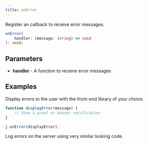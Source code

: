 ```yaml
---
title: onError
---
```


Register an callback to receive error messages.

```typescript
onError(
    handler: (message: string) => void
): void;
```

## Parameters

* **handler** - A function to receive error messages

## Examples

Display errors to the user with the front-end library of your choice.

```typescript
function displayError(message) {
    // Show a growl or banner notification
}

j.onError(displayError);
```

Log errors on the server using very similar looking code.